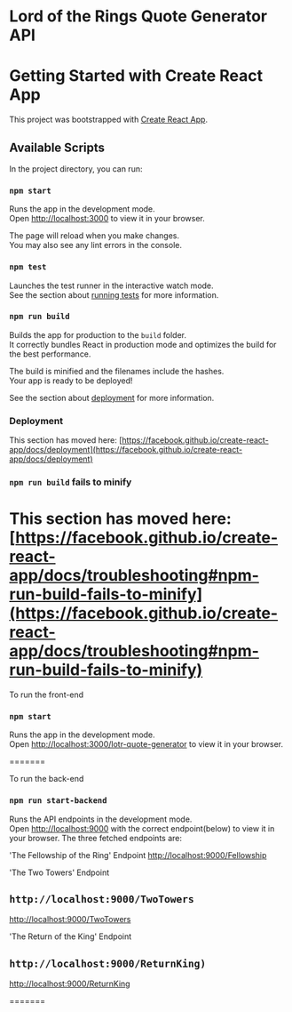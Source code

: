 # Lord of the Rings Quote Generator API

# Getting Started with Create React App

This project was bootstrapped with [Create React App](https://github.com/facebook/create-react-app).

## Available Scripts

In the project directory, you can run:

### `npm start`

Runs the app in the development mode.\
Open [http://localhost:3000](http://localhost:3000) to view it in your browser.

The page will reload when you make changes.\
You may also see any lint errors in the console.

### `npm test`

Launches the test runner in the interactive watch mode.\
See the section about [running tests](https://facebook.github.io/create-react-app/docs/running-tests) for more information.

### `npm run build`

Builds the app for production to the `build` folder.\
It correctly bundles React in production mode and optimizes the build for the best performance.

The build is minified and the filenames include the hashes.\
Your app is ready to be deployed!

See the section about [deployment](https://facebook.github.io/create-react-app/docs/deployment) for more information.







### Deployment

This section has moved here: [https://facebook.github.io/create-react-app/docs/deployment](https://facebook.github.io/create-react-app/docs/deployment)

### `npm run build` fails to minify

This section has moved here: [https://facebook.github.io/create-react-app/docs/troubleshooting#npm-run-build-fails-to-minify](https://facebook.github.io/create-react-app/docs/troubleshooting#npm-run-build-fails-to-minify)
=======

 To run the front-end
###  `npm start` 

Runs the app in the development mode.\
Open [http://localhost:3000/lotr-quote-generator](http://localhost:3000/lotr-quote-generator) to view it in your browser.

=======

 To run the back-end
### `npm run start-backend` 

Runs the API endpoints in the development mode.\
Open [http://localhost:9000](http://localhost:9000) with the correct endpoint(below) to view it in your browser.
The three fetched endpoints are:

'The Fellowship of the Ring' Endpoint 
[http://localhost:9000/Fellowship](http://localhost:9000/Fellowship)

'The Two Towers' Endpoint 

## `http://localhost:9000/TwoTowers` 
[http://localhost:9000/TwoTowers](http://localhost:9000/TwoTowers)

'The Return of the King' Endpoint 

## `http://localhost:9000/ReturnKing)` 
[http://localhost:9000/ReturnKing](http://localhost:9000/ReturnKing)

=======

